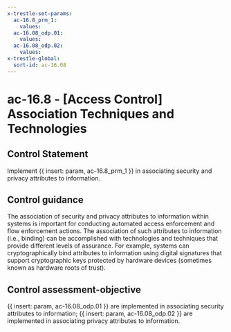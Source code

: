 ```yaml
---
x-trestle-set-params:
  ac-16.8_prm_1:
    values:
  ac-16.08_odp.01:
    values:
  ac-16.08_odp.02:
    values:
x-trestle-global:
  sort-id: ac-16.08
---
```


# ac-16.8 - \[Access Control\] Association Techniques and Technologies

## Control Statement

Implement {{ insert: param, ac-16.8_prm_1 }} in associating security and privacy attributes to information.

## Control guidance

The association of security and privacy attributes to information within systems is important for conducting automated access enforcement and flow enforcement actions. The association of such attributes to information (i.e., binding) can be accomplished with technologies and techniques that provide different levels of assurance. For example, systems can cryptographically bind attributes to information using digital signatures that support cryptographic keys protected by hardware devices (sometimes known as hardware roots of trust).

## Control assessment-objective

{{ insert: param, ac-16.08_odp.01 }} are implemented in associating security attributes to information;
{{ insert: param, ac-16.08_odp.02 }} are implemented in associating privacy attributes to information.
